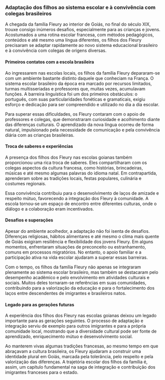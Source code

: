 ### Adaptação dos filhos ao sistema escolar e à convivência com colegas brasileiros

A chegada da família Fleury ao interior de Goiás, no final do século XIX, trouxe consigo inúmeros desafios, especialmente para as crianças e jovens. Acostumados a uma rotina escolar francesa, com métodos pedagógicos, conteúdos e até mesmo uma língua diferentes, os filhos dos Fleury precisaram se adaptar rapidamente ao novo sistema educacional brasileiro e à convivência com colegas de origens diversas.

#### Primeiros contatos com a escola brasileira

Ao ingressarem nas escolas locais, os filhos da família Fleury depararam-se com um ambiente bastante distinto daquele que conheciam na França. O sistema escolar brasileiro da época era marcado por recursos limitados, turmas multisseriadas e professores que, muitas vezes, acumulavam funções. A barreira linguística foi um dos primeiros obstáculos: o português, com suas particularidades fonéticas e gramaticais, exigiu esforço e dedicação para ser compreendido e utilizado no dia a dia escolar.

Para superar essas dificuldades, os Fleury contaram com o apoio de professores e colegas, que demonstraram curiosidade e acolhimento diante das diferenças culturais. O aprendizado da nova língua ocorreu de forma natural, impulsionado pela necessidade de comunicação e pela convivência diária com as crianças brasileiras.

#### Troca de saberes e experiências

A presença dos filhos dos Fleury nas escolas goianas também proporcionou uma rica troca de saberes. Eles compartilharam com os colegas aspectos da cultura francesa, como histórias, brincadeiras, músicas e até mesmo algumas palavras do idioma natal. Em contrapartida, aprenderam sobre as tradições locais, festas populares, culinária e costumes regionais.

Essa convivência contribuiu para o desenvolvimento de laços de amizade e respeito mútuo, favorecendo a integração dos Fleury à comunidade. A escola tornou-se um espaço de encontro entre diferentes culturas, onde o diálogo e a colaboração eram incentivados.

#### Desafios e superações

Apesar do ambiente acolhedor, a adaptação não foi isenta de desafios. Diferenças religiosas, hábitos alimentares e até mesmo o clima mais quente de Goiás exigiram resiliência e flexibilidade dos jovens Fleury. Em alguns momentos, enfrentaram situações de preconceito ou estranhamento, comuns em processos migratórios. No entanto, o apoio familiar e a participação ativa na vida escolar ajudaram a superar essas barreiras.

Com o tempo, os filhos da família Fleury não apenas se integraram plenamente ao sistema escolar brasileiro, mas também se destacaram pelo desempenho acadêmico e pelo envolvimento em atividades culturais e sociais. Muitos deles tornaram-se referências em suas comunidades, contribuindo para a valorização da educação e para o fortalecimento dos laços entre descendentes de imigrantes e brasileiros natos.

#### Legado para as gerações futuras

A experiência dos filhos dos Fleury nas escolas goianas deixou um legado importante para as gerações seguintes. O processo de adaptação e integração serviu de exemplo para outros imigrantes e para a própria comunidade local, mostrando que a diversidade cultural pode ser fonte de aprendizado, enriquecimento mútuo e desenvolvimento social.

Ao manterem vivas algumas tradições francesas, ao mesmo tempo em que abraçavam a cultura brasileira, os Fleury ajudaram a construir uma identidade plural em Goiás, marcada pela tolerância, pelo respeito e pela valorização das diferenças. A trajetória escolar dos filhos da família é, assim, um capítulo fundamental na saga de integração e contribuição dos imigrantes franceses para o estado.